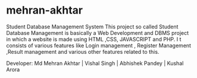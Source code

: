 # mehran-akhtar
Student Database Management System
This project so called Student Database Management is basically a Web Development and DBMS project in which a website is made using HTML ,CSS, JAVASCRIPT and PHP. I t consists of various features like Login management , Register Management ,Result management and various other features related to this.

Developer: Md Mehran Akhtar | Vishal Singh | Abhishek Pandey | Kushal Arora
